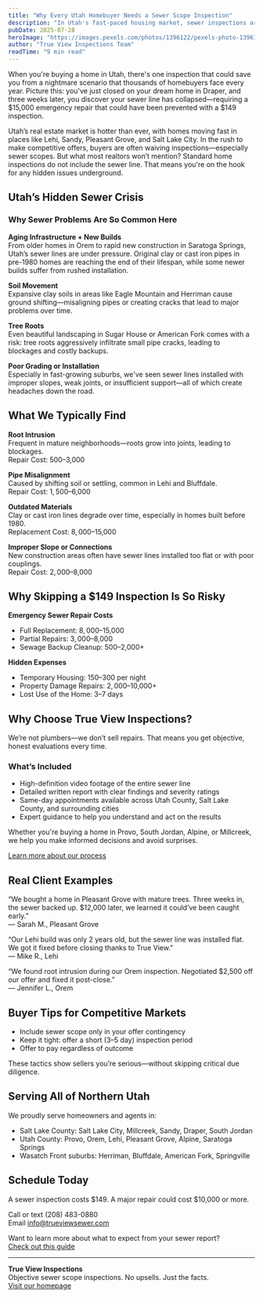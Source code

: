 ```yaml
---
title: "Why Every Utah Homebuyer Needs a Sewer Scope Inspection"
description: "In Utah's fast-paced housing market, sewer inspections are one of the smartest investments homebuyers can make. Learn how True View Inspections helps you avoid costly surprises from Provo to Salt Lake."
pubDate: 2025-07-28
heroImage: "https://images.pexels.com/photos/1396122/pexels-photo-1396122.jpeg?auto=compress&cs=tinysrgb&w=1260&h=750&dpr=1"
author: "True View Inspections Team"
readTime: "9 min read"
---
```


When you're buying a home in Utah, there's one inspection that could save you from a nightmare scenario that thousands of homebuyers face every year. Picture this: you've just closed on your dream home in Draper, and three weeks later, you discover your sewer line has collapsed—requiring a $15,000 emergency repair that could have been prevented with a $149 inspection.

Utah’s real estate market is hotter than ever, with homes moving fast in places like Lehi, Sandy, Pleasant Grove, and Salt Lake City. In the rush to make competitive offers, buyers are often waiving inspections—especially sewer scopes. But what most realtors won’t mention? Standard home inspections do not include the sewer line. That means you're on the hook for any hidden issues underground.

## Utah’s Hidden Sewer Crisis

### Why Sewer Problems Are So Common Here

**Aging Infrastructure + New Builds**  
From older homes in Orem to rapid new construction in Saratoga Springs, Utah’s sewer lines are under pressure. Original clay or cast iron pipes in pre-1980 homes are reaching the end of their lifespan, while some newer builds suffer from rushed installation.

**Soil Movement**  
Expansive clay soils in areas like Eagle Mountain and Herriman cause ground shifting—misaligning pipes or creating cracks that lead to major problems over time.

**Tree Roots**  
Even beautiful landscaping in Sugar House or American Fork comes with a risk: tree roots aggressively infiltrate small pipe cracks, leading to blockages and costly backups.

**Poor Grading or Installation**  
Especially in fast-growing suburbs, we've seen sewer lines installed with improper slopes, weak joints, or insufficient support—all of which create headaches down the road.

## What We Typically Find

**Root Intrusion**  
Frequent in mature neighborhoods—roots grow into joints, leading to blockages.  
Repair Cost: $500–$3,000

**Pipe Misalignment**  
Caused by shifting soil or settling, common in Lehi and Bluffdale.  
Repair Cost: $1,500–$6,000

**Outdated Materials**  
Clay or cast iron lines degrade over time, especially in homes built before 1980.  
Replacement Cost: $8,000–$15,000

**Improper Slope or Connections**  
New construction areas often have sewer lines installed too flat or with poor couplings.  
Repair Cost: $2,000–$8,000

## Why Skipping a $149 Inspection Is So Risky

**Emergency Sewer Repair Costs**  
- Full Replacement: $8,000–$15,000  
- Partial Repairs: $3,000–$8,000  
- Sewage Backup Cleanup: $500–$2,000+

**Hidden Expenses**  
- Temporary Housing: $150–$300 per night  
- Property Damage Repairs: $2,000–$10,000+  
- Lost Use of the Home: 3–7 days

## Why Choose True View Inspections?

We’re not plumbers—we don’t sell repairs. That means you get objective, honest evaluations every time.

### What’s Included
- High-definition video footage of the entire sewer line
- Detailed written report with clear findings and severity ratings
- Same-day appointments available across Utah County, Salt Lake County, and surrounding cities
- Expert guidance to help you understand and act on the results

Whether you're buying a home in Provo, South Jordan, Alpine, or Millcreek, we help you make informed decisions and avoid surprises.

[Learn more about our process](/services)

## Real Client Examples

“We bought a home in Pleasant Grove with mature trees. Three weeks in, the sewer backed up. $12,000 later, we learned it could’ve been caught early.”  
— Sarah M., Pleasant Grove

“Our Lehi build was only 2 years old, but the sewer line was installed flat. We got it fixed before closing thanks to True View.”  
— Mike R., Lehi

“We found root intrusion during our Orem inspection. Negotiated $2,500 off our offer and fixed it post-close.”  
— Jennifer L., Orem

## Buyer Tips for Competitive Markets

- Include sewer scope only in your offer contingency  
- Keep it tight: offer a short (3–5 day) inspection period  
- Offer to pay regardless of outcome  

These tactics show sellers you’re serious—without skipping critical due diligence.

## Serving All of Northern Utah

We proudly serve homeowners and agents in:
- Salt Lake County: Salt Lake City, Millcreek, Sandy, Draper, South Jordan  
- Utah County: Provo, Orem, Lehi, Pleasant Grove, Alpine, Saratoga Springs  
- Wasatch Front suburbs: Herriman, Bluffdale, American Fork, Springville  

## Schedule Today

A sewer inspection costs $149. A major repair could cost $10,000 or more.

Call or text (208) 483-0880  
Email [info@trueviewsewer.com](mailto:info@trueviewsewer.com)

Want to learn more about what to expect from your sewer report?  
[Check out this guide](/blog/understanding-your-sewer-scope-report)

---

**True View Inspections**  
Objective sewer scope inspections. No upsells. Just the facts.  
[Visit our homepage](https://trueviewsewer.com)
